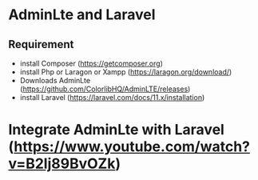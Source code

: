 # AdminLte and Laravel

## Requirement

* install Composer (https://getcomposer.org)
* install Php or Laragon or Xampp (https://laragon.org/download/)
* Downloads AdminLte (https://github.com/ColorlibHQ/AdminLTE/releases)
* install Laravel (https://laravel.com/docs/11.x/installation)

# Integrate AdminLte with Laravel (https://www.youtube.com/watch?v=B2lj89BvOZk)
